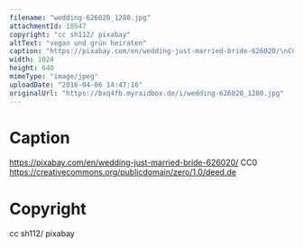 ```yaml
---
filename: "wedding-626020_1280.jpg"
attachmentId: 18547
copyright: "cc sh112/ pixabay"
altText: "vegan und grün heiraten"
caption: "https://pixabay.com/en/wedding-just-married-bride-626020/\nCC0\nhttps://creativecommons.org/publicdomain/zero/1.0/deed.de"
width: 1024
height: 640
mimeType: "image/jpeg"
uploadDate: "2016-04-06 14:47:16"
originalUrl: "https://bxq4fb.myraidbox.de/i/wedding-626020_1280.jpg"
---
```


# Caption

https://pixabay.com/en/wedding-just-married-bride-626020/
CC0
https://creativecommons.org/publicdomain/zero/1.0/deed.de

# Copyright

cc sh112/ pixabay
